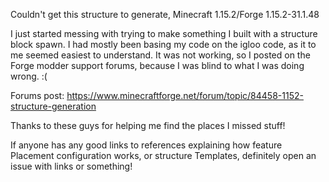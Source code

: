 Couldn't get this structure to generate, Minecraft 1.15.2/Forge 1.15.2-31.1.48

I just started messing with trying to make something I built with a structure block spawn.
I had mostly been basing my code on the igloo code, as it to me seemed easiest to understand.
It was not working, so I posted on the Forge modder support forums, because I was blind to what I was doing wrong. :(

Forums post: https://www.minecraftforge.net/forum/topic/84458-1152-structure-generation

Thanks to these guys for helping me find the places I missed stuff!

If anyone has any good links to references explaining how feature Placement configuration works, or structure Templates, definitely open an issue with links or something!